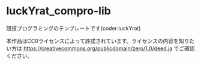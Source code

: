 # luckYrat_compro-lib
競技プログラミングのテンプレートです(coder:luckYrat)

本作品はCC0ライセンスによって許諾されています。ライセンスの内容を知りたい方は https://creativecommons.org/publicdomain/zero/1.0/deed.ja でご確認ください。


